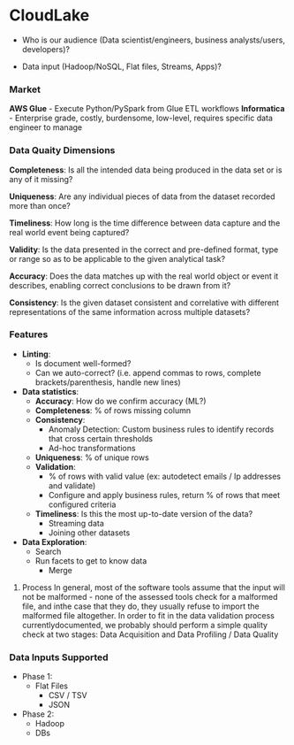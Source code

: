 # CloudLake

- Who is our audience (Data scientist/engineers, business analysts/users, developers)?

- Data input (Hadoop/NoSQL, Flat files, Streams, Apps)?


### Market
**AWS Glue** - Execute Python/PySpark from Glue ETL workflows
**Informatica** - Enterprise grade, costly, burdensome, low-level, requires specific data engineer to manage

### Data Quaity Dimensions

**Completeness**: Is all the intended data being produced in the data set or is any of it missing?

**Uniqueness**: Are any individual pieces of data from the dataset recorded more than once?

**Timeliness**: How long is the time difference between data capture and the real world event being captured?

**Validity**: Is the data presented in the correct and pre-defined format, type or range so as to be applicable to the given analytical task?

**Accuracy**: Does the data matches up with the real world object or event it describes, enabling correct conclusions to be drawn from it?

**Consistency**: Is the given dataset consistent and correlative with different representations of the same information across multiple datasets?

### Features
- **Linting**: 
    - Is document well-formed? 
    - Can we auto-correct? (i.e. append commas to rows, complete brackets/parenthesis, handle new lines)
- **Data statistics**: 
    - **Accuracy**: How do we confirm accuracy (ML?)
    - **Completeness**: % of rows missing column
    - **Consistency**: 
        - Anomaly Detection: Custom business rules to identify records that cross certain thresholds
        - Ad-hoc transformations
    - **Uniqueness**: % of unique rows
    - **Validation**:
        - % of rows with valid value (ex: autodetect emails / Ip addresses and validate)
        - Configure and apply business rules, return % of rows that meet configured criteria
    - **Timeliness**: Is this the most up-to-date version of the data?
        - Streaming data
        - Joining other datasets
- **Data Exploration**:
    - Search
    - Run facets to get to know data
        - Merge

1. Process
In general, most of the software tools assume that the input will not be malformed - none of the assessed tools check for a malformed file, and inthe case that they do, they usually refuse to import the malformed file altogether. In order to fit in the data validation process currentlydocumented, we probably should perform a simple quality check at two stages: Data Acquisition and Data Profiling / Data Quality

### Data Inputs Supported
- Phase 1:
    - Flat Files
        - CSV / TSV
        - JSON
- Phase 2:
    - Hadoop
    - DBs